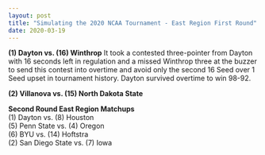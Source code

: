 ```yaml
---
layout: post
title: "Simulating the 2020 NCAA Tournament - East Region First Round"
date: 2020-03-19
---
```

**(1) Dayton vs. (16) Winthrop**
It took a contested three-pointer from Dayton with 16 seconds left in regulation and a missed Winthrop three at the buzzer to send this contest into overtime and avoid only the second 16 Seed over 1 Seed upset in tournament history. Dayton survived overtime to win 98-92.   



**(2) Villanova vs. (15) North Dakota State**




**Second Round East Region Matchups**    
(1) Dayton vs. (8) Houston   
(5) Penn State vs. (4) Oregon    
(6) BYU vs. (14) Hoftstra  
(2) San Diego State vs. (7) Iowa  
